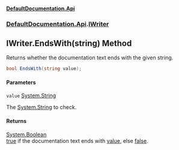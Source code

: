 #### [DefaultDocumentation\.Api](../../../index.md 'index')
### [DefaultDocumentation\.Api](../../../index.md#DefaultDocumentation.Api 'DefaultDocumentation\.Api').[IWriter](index.md 'DefaultDocumentation\.Api\.IWriter')

## IWriter\.EndsWith\(string\) Method

Returns whether the documentation text ends with the given string\.

```csharp
bool EndsWith(string value);
```
#### Parameters

<a name='DefaultDocumentation.Api.IWriter.EndsWith(string).value'></a>

`value` [System\.String](https://learn.microsoft.com/en-us/dotnet/api/system.string 'System\.String')

The [System\.String](https://learn.microsoft.com/en-us/dotnet/api/system.string 'System\.String') to check\.

#### Returns
[System\.Boolean](https://learn.microsoft.com/en-us/dotnet/api/system.boolean 'System\.Boolean')  
[true](https://docs.microsoft.com/en-us/dotnet/csharp/language-reference/builtin-types/bool 'https://docs\.microsoft\.com/en\-us/dotnet/csharp/language\-reference/builtin\-types/bool') if the documentation text ends with [value](EndsWith(string).md#DefaultDocumentation.Api.IWriter.EndsWith(string).value 'DefaultDocumentation\.Api\.IWriter\.EndsWith\(string\)\.value'), else [false](https://docs.microsoft.com/en-us/dotnet/csharp/language-reference/builtin-types/bool 'https://docs\.microsoft\.com/en\-us/dotnet/csharp/language\-reference/builtin\-types/bool')\.